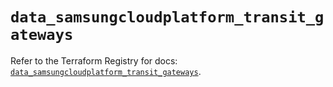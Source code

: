 # `data_samsungcloudplatform_transit_gateways`

Refer to the Terraform Registry for docs: [`data_samsungcloudplatform_transit_gateways`](https://registry.terraform.io/providers/samsungsdscloud/samsungcloudplatform/3.13.0/docs/data-sources/transit_gateways).
